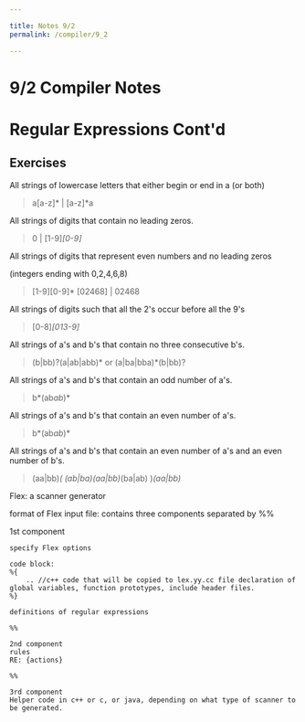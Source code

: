 ```yaml
---

title: Notes 9/2
permalink: /compiler/9_2

---
```


# 9/2 Compiler Notes

# Regular Expressions Cont'd

## Exercises
All strings of lowercase letters that either begin or end in a (or both)
> a[a-z]* \| [a-z]*a


All strings of digits that contain no leading zeros.
> 0 \| [1-9]*[0-9]*

All strings of digits that represent even numbers and no leading zeros

(integers ending with 0,2,4,6,8)

> [1-9][0-9]* [02468] \| 02468

All strings of digits such that all the 2's occur before all the 9's
> [0-8]*[013-9]*

All strings of a's and b's that contain no three consecutive b's.
> (b\|bb)?(a\|ab\|abb)*
or
> (a\|ba\|bba)*(b\|bb)?

All strings of a's and b's that contain an odd number of a's.
> b*(ab*ab*)*

All strings of a's and b's that contain an even number of a's.
> b*(ab*ab*)*

All strings of a's and b's that contain an even number of a's and an even number of b's.
> (aa\|bb)*( (ab\|ba)(aa\|bb)*(ba\|ab) )*(aa\|bb)* 

Flex: a scanner generator

format of Flex input file:
    contains three components separated by %%

1st component

    specify Flex options
    
    code block:
    %{
        .. //c++ code that will be copied to lex.yy.cc file declaration of global variables, function prototypes, include header files.
    %}
    
    definitions of regular expressions
    
    %%
    
    2nd component
    rules
    RE: {actions}
    
    %%
    
    3rd component
    Helper code in c++ or c, or java, depending on what type of scanner to be generated.
